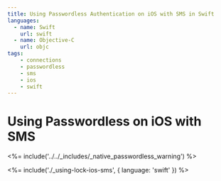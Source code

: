 ```yaml
---
title: Using Passwordless Authentication on iOS with SMS in Swift
languages:
  - name: Swift
    url: swift
  - name: Objective-C
    url: objc
tags:
    - connections
    - passwordless
    - sms
    - ios
    - swift
---
```

# Using Passwordless on iOS with SMS

<!-- markdownlint-disable -->

<%= include('../../_includes/_native_passwordless_warning') %>

<%= include('./_using-lock-ios-sms', { language: 'swift' }) %>
